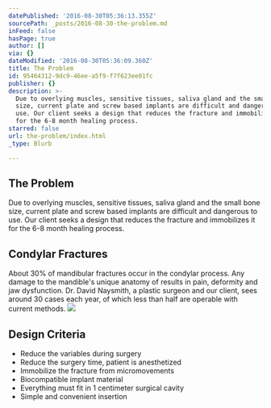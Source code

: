 ```yaml
---
datePublished: '2016-08-30T05:36:13.355Z'
sourcePath: _posts/2016-08-30-the-problem.md
inFeed: false
hasPage: true
author: []
via: {}
dateModified: '2016-08-30T05:36:09.360Z'
title: The Problem
id: 95464312-9dc9-46ee-a5f9-f7f623ee01fc
publisher: {}
description: >-
  Due to overlying muscles, sensitive tissues, saliva gland and the small bone
  size, current plate and screw based implants are difficult and dangerous to
  use. Our client seeks a design that reduces the fracture and immobilizes it
  for the 6-8 month healing process.
starred: false
url: the-problem/index.html
_type: Blurb

---
```

## The Problem

Due to overlying muscles, sensitive tissues, saliva gland and the small bone size, current plate and screw based implants are difficult and dangerous to use. Our client seeks a design that reduces the fracture and immobilizes it for the 6-8 month healing process.

## Condylar Fractures

About 30% of mandibular fractures occur in the condylar process. Any damage to the mandible's unique anatomy of results in pain, deformity and jaw dysfunction. Dr. David Naysmith, a plastic surgeon and our client, sees around 30 cases each year, of which less than half are operable with current methods.
![](https://the-grid-user-content.s3-us-west-2.amazonaws.com/0dcba152-8046-418c-9491-e3baf09d4b26.jpg)

## Design Criteria

* Reduce the variables during surgery
* Reduce the surgery time, patient is anesthetized
* Immobilize the fracture from micromovements
* Biocompatible implant material
* Everything must fit in 1 centimeter surgical cavity
* Simple and convenient insertion